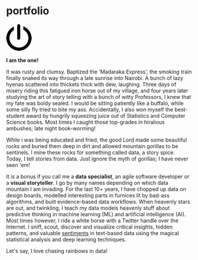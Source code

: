# portfolio

![](/images/power-button.png)

**I am the one!**

It was rusty and clumsy. Baptized the 'Madaraka Express', the smoking train finally snaked its way through a late sunrise into Nairobi. A bunch of lazy hyenas scattered into thickets thick with dew, laughing. Three days of misery riding this fatigued iron horse out of my village, and four years later studying the art of story telling with a bunch of witty Professors, I knew that my fate was boldy sealed. I would be sitting patiently like a buffalo, while some silly fly tried to bite my ass. Accidentally, I also won myself the best-student award by hungrily squeezing juice out of Statistics and Computer Science books. Most times I caught those top-grades in hiralious ambushes; late night book-worming!   

While i was being educated and fried, the good Lord made some beautiful rocks and buried them deep in dirt and allowed mountain gorillas to be sentinels. I mine these rocks for something called data, a story spice. Today, I tell stories from data. Just ignore the myth of gorillas; I have never seen 'em!  

It is a bonus if you call me a __data specialist__, an agile software developer or a __visual storyteller__. I go by many names depending on which data mountain I am invading. For the last 10+ years, I have chopped up data on design boards, modelled interesting parts in furnices lit by bad-ass algorithms, and built evidence-based data workflows. When heavenly stars are out, and twinkling, I teach my data models heavenly stuff about predictive thinking in machine learning (ML) and artificial intelligence (AI). Most times however, I ride a white horse with a Twitter handle over the Internet. I sniff, scout, discover and visualize critical insights, hidden patterns, and valuable [sentiments](sahmiye-twitter.html) in text-based data using the magical statistical analysis and deep learning techniques. 

Let's say, I love chasing rainbows in data! 
